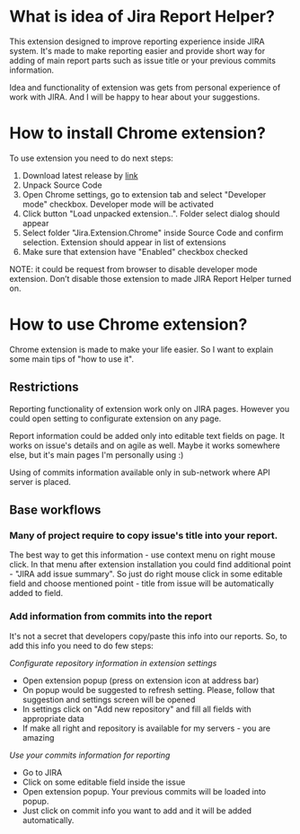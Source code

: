 # What is idea of Jira Report Helper?

This extension designed to improve reporting experience inside JIRA system. It's made to make reporting easier and provide short way for adding of main report parts such as issue title or your previous commits information.

Idea and functionality of extension was gets from personal experience of work with JIRA. And I will be happy to hear about your suggestions.

# How to install Chrome extension?

To use extension you need to do next steps:

1. Download latest release by [link](https://github.com/mishani0x0ef/Jira.Extrension/releases)
2. Unpack Source Code
3. Open Chrome settings, go to extension tab and select "Developer mode" checkbox. Developer mode will be activated
4. Click button "Load unpacked extension..". Folder select dialog should appear
5. Select folder "Jira.Extension.Chrome" inside Source Code and confirm selection. Extension should appear in list of extensions
6. Make sure that extension have "Enabled" checkbox checked

NOTE: it could be request from browser to disable developer mode extension. Don’t disable those extension to made JIRA Report Helper turned on.

# How to use Chrome extension?

Chrome extension is made to make your life easier. So I want to explain some main tips of "how to use it".

## Restrictions

Reporting functionality of extension work only on JIRA pages. However you could open setting to configurate extension on any page.

Report information could be added only into editable text fields on page. It works on issue's details and on agile as well. Maybe it works somewhere else, but it's main pages I'm personally using :)

Using of commits information available only in sub-network where API server is placed.

## Base workflows

### Many of project require to copy issue's title into your report. 

The best way to get this information - use context menu on right mouse click. In that menu after extension installation you could find additional point - "JIRA add issue summary". So just do right mouse click in some editable field and choose mentioned point - title from issue will be automatically added to field.

### Add information from commits into the report 

It's not a secret that developers copy/paste this info into our reports. So, to add this info you need to do few steps:

*Configurate repository information in extension settings*

* Open extension popup (press on extension icon at address bar)
* On popup would be suggested to refresh setting. Please, follow that suggestion and settings screen will be opened
* In settings click on "Add new repository" and fill all fields with appropriate data
* If make all right and repository is available for my servers - you are amazing

*Use your commits information for reporting*

* Go to JIRA
* Click on some editable field inside the issue
* Open extension popup. Your previous commits will be loaded into popup.
* Just click on commit info you want to add and it will be added automatically.